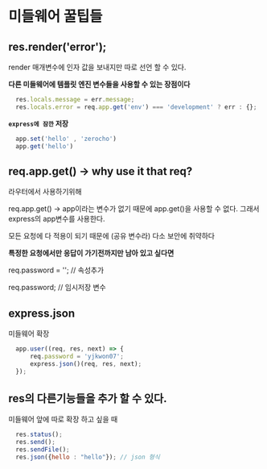 # 미들웨어 꿀팁들

## res.render('error');
render 매개변수에 인자 값을 보내지만 따로 선언 할 수 있다. 

__다른 미들웨어에 템플릿 엔진 변수들을 사용할 수 있는 장점이다__

```javascript
  res.locals.message = err.message;
  res.locals.error = req.app.get('env') === 'development' ? err : {};
```

__`express에 잠깐` 저장__

```javascript
  app.set('hello' , 'zerocho')
  app.get('hello')
```
## req.app.get() -> why use it that req? 
라우터에서 사용하기위해

req.app.get() -> app이라는 변수가 없기 때문에 app.get()을 사용할 수 없다. 그래서 express의 app변수를 사용한다.

모든 요청에 다 적용이 되기 때문에 (공유 변수라) 다소 보안에 취약하다

__특정한 요청에서만 응답이 가기전까지만 남아 있고 싶다면__

req.password = ''; // 속성추가 

req.password; // 임시저장 변수

## express.json
미들웨어 확장
```javascript
  app.user((req, res, next) => {
      req.password = 'yjkwon07';
      express.json()(req, res, next);
  });
```

## res의 다른기능들을 추가 할 수 있다. 
미들웨어 앞에 따로 확장 하고 싶을 때
```javascript
  res.status();
  res.send();
  res.sendFile();
  res.json({hello : "hello"}); // json 형식
```